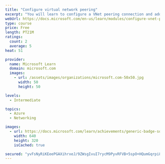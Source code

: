 ```yaml
---
title: "Configure virtual network peering"
excerpt: "You will learn to configure a VNet peering connection and address transit and connectivity concerns."
webUrl: https://docs.microsoft.com/en-us/learn/modules/configure-vnet-peering/
type: course
price: Free
length: PT21M
ratings:
  count: 2
  average: 5
heat: 51

provider:
  name: Microsoft Learn
  domain: microsoft.com
  images:
    - url: /assets/images/organizations/microsoft.com-50x50.jpg
      width: 50
      height: 50

levels:
  - Intermediate

topics:
  - Azure
  - Networking

images:
  - url: https://docs.microsoft.com/learn/achievements/generic-badge-social.png
    width: 640
    height: 320
    isCached: true

secured: "yvFsNyRiKEeePGAXihrxeJ/9ZWsgIvuI7rycM9PyvRFVB+5spO+HQumGqrpi8xGkimR0F+ODLb4FHW2i2ganY5nFOL4YQYEmXQ3SNZ/8l2KnAmwLqVzsApo4D1Gh2zg5jror92qz7zd+9JKttjjdhWiYsSmadn/AYfNpdzofyv/QEIuZCWwbzXE6N5HKr0CklPAXYakziF7yCIxX3eF1sTUp5KWKOEzChgy/m/WF6o3vnZNAro4S0iWnoVUtzi19GxfU0c/3ol5AvZ19Qe/f5wpEv8ev+UHSyy1ZPJJ90pePfbqk2/n06UA0ysZUwEUotLtCOl9MDKgaxW+qCc63DcIVhNQfEJMq9kVdxF6WF7Bs/h2ZDDwP3L2GJDJnarBbTvuoe5mlQnvBeQ0eBgQocu1fJRvewWajZMOlhYh/fxw=;vj8BBlnpz7Yh2u7coLrBOQ=="
---
```


